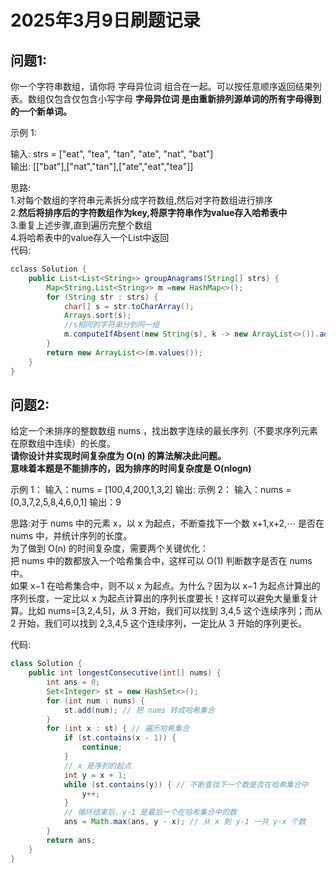 # 2025年3月9日刷题记录
## 问题1:
你一个字符串数组，请你将 字母异位词 组合在一起。可以按任意顺序返回结果列表。数组仅包含仅包含小写字母
**字母异位词 是由重新排列源单词的所有字母得到的一个新单词。**

示例 1:

输入: strs = ["eat", "tea", "tan", "ate", "nat", "bat"]  
输出: [["bat"],["nat","tan"],["ate","eat","tea"]]  

思路:  
1.对每个数组的字符串元素拆分成字符数组,然后对字符数组进行排序  
2.**然后将排序后的字符数组作为key,将原字符串作为value存入哈希表中**    
3.重复上述步骤,直到遍历完整个数组  
4.将哈希表中的value存入一个List中返回  
代码:
```java
cclass Solution {
    public List<List<String>> groupAnagrams(String[] strs) {
        Map<String,List<String>> m =new HashMap<>();
        for (String str : strs) {
            char[] s = str.toCharArray();
            Arrays.sort(s);
            //s相同的字符串分到同一组
            m.computeIfAbsent(new String(s), k -> new ArrayList<>()).add(str);
        }
        return new ArrayList<>(m.values());
    }
}
```

## 问题2:
给定一个未排序的整数数组 nums ，找出数字连续的最长序列（不要求序列元素在原数组中连续）的长度。  
**请你设计并实现时间复杂度为 O(n) 的算法解决此问题。**  
**意味着本题是不能排序的，因为排序的时间复杂度是 O(nlogn)**  

示例 1：
输入：nums = [100,4,200,1,3,2]
输出:
示例 2：
输入：nums = [0,3,7,2,5,8,4,6,0,1]
输出：9

思路:对于 nums 中的元素 x，以 x 为起点，不断查找下一个数 x+1,x+2,⋯ 是否在 nums 中，并统计序列的长度。  
为了做到 O(n) 的时间复杂度，需要两个关键优化：  
把 nums 中的数都放入一个哈希集合中，这样可以 O(1) 判断数字是否在 nums 中。  
如果 x−1 在哈希集合中，则不以 x 为起点。为什么？因为以 x−1 为起点计算出的序列长度，一定比以 x 为起点计算出的序列长度要长！这样可以避免大量重复计算。比如 nums=[3,2,4,5]，从 3   开始，我们可以找到 3,4,5 这个连续序列；而从 2 开始，我们可以找到 2,3,4,5 这个连续序列，一定比从 3 开始的序列更长。

代码:
```java
class Solution {
    public int longestConsecutive(int[] nums) {
        int ans = 0;
        Set<Integer> st = new HashSet<>();
        for (int num : nums) {
            st.add(num); // 把 nums 转成哈希集合
        }
        for (int x : st) { // 遍历哈希集合
            if (st.contains(x - 1)) {
                continue;
            }
            // x 是序列的起点
            int y = x + 1;
            while (st.contains(y)) { // 不断查找下一个数是否在哈希集合中
                y++;
            }
            // 循环结束后，y-1 是最后一个在哈希集合中的数
            ans = Math.max(ans, y - x); // 从 x 到 y-1 一共 y-x 个数
        }
        return ans;
    }
}
```